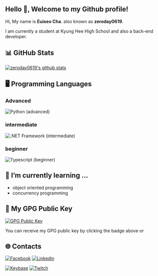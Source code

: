 ## Hello 👋, Welcome to my Github profile!
Hi, My name is **Euiseo Cha**. also known as **zeroday0619**.

I am currently a student at Kyung Hee High School and also a back-end developer.


## 📊 GitHub Stats
[![zeroday0619's github stats](https://github-readme-stats.vercel.app/api?username=zeroday0619&show_icons=true&hide_border=true)](https://github.com/zeroday0619)

## 🖥️ Programming Languages
### **Advanced**
![Python (advanced)](https://img.shields.io/badge/Python-advanced-green?style=for-the-badge&logo=python)

### **intermediate**
![.NET Framework (intermediate)](https://img.shields.io/badge/.NET%20Framework-intermediate-orange?style=for-the-badge&logo=.Net)

### **beginner**
![Typescript (beginner)](https://img.shields.io/badge/Typescript-beginner-blue?style=for-the-badge&logo=typescript)

## 🌱 **I’m currently learning ...**
- object oriented programming
- concurrency programming

## 🔑 My GPG Public Key
[![GPG Public Key](https://img.shields.io/badge/GPG%20Fingerprint-2DB5DF6978DE9BFB4654274BB6E66720C73BE89F-green?style=for-the-badge)](https://keys.openpgp.org/vks/v1/by-fingerprint/2DB5DF6978DE9BFB4654274BB6E66720C73BE89F)

You can receive my GPG public key by clicking the badge above or


## 🌐 **Contacts**
[![Facebook](https://img.shields.io/badge/Facebook-Euiseo%20Cha-lightgrey?style=for-the-badge&logo=facebook)](https://www.facebook.com/zeroday0619/)
[![Linkedin](https://img.shields.io/badge/Linkedin-Euiseo%20Cha-lightgrey?style=for-the-badge&logo=linkedin)](https://www.linkedin.com/in/euiseo-cha-870585189)

[![Keybase](https://img.shields.io/badge/Keybase-zeroday0619-lightgrey?style=for-the-badge&logo=keybase)](https://keybase.io/zeroday0619)
[![Twitch](https://img.shields.io/badge/Twitch-zeroday0619-lightgrey?style=for-the-badge&logo=twitch)](https://www.twitch.tv/zeroday0619)


<!--
**zeroday0619/zeroday0619** is a ✨ _special_ ✨ repository because its `README.md` (this file) appears on your GitHub profile.

Here are some ideas to get you started:

- 🔭 I’m currently working on ...
- 🌱 I’m currently learning ...
- 👯 I’m looking to collaborate on ...
- 🤔 I’m looking for help with ...
- 💬 Ask me about ...
- 📫 How to reach me: ...
- 😄 Pronouns: ...
- ⚡ Fun fact: ...
-->
